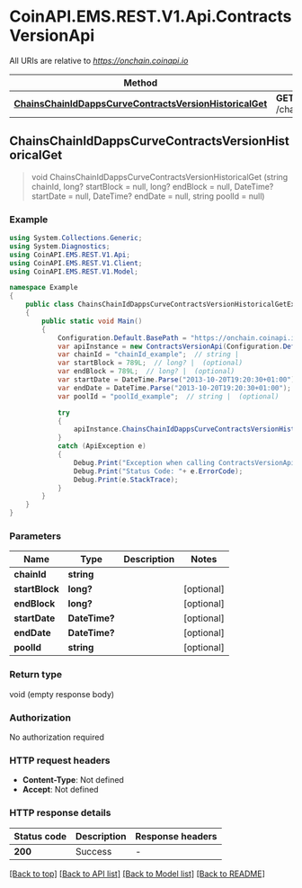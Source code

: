 # CoinAPI.EMS.REST.V1.Api.ContractsVersionApi

All URIs are relative to *https://onchain.coinapi.io*

Method | HTTP request | Description
------------- | ------------- | -------------
[**ChainsChainIdDappsCurveContractsVersionHistoricalGet**](ContractsVersionApi.md#chainschainiddappscurvecontractsversionhistoricalget) | **GET** /chains/{chain_id}/dapps/curve/contractsVersion/historical | 



## ChainsChainIdDappsCurveContractsVersionHistoricalGet

> void ChainsChainIdDappsCurveContractsVersionHistoricalGet (string chainId, long? startBlock = null, long? endBlock = null, DateTime? startDate = null, DateTime? endDate = null, string poolId = null)



### Example

```csharp
using System.Collections.Generic;
using System.Diagnostics;
using CoinAPI.EMS.REST.V1.Api;
using CoinAPI.EMS.REST.V1.Client;
using CoinAPI.EMS.REST.V1.Model;

namespace Example
{
    public class ChainsChainIdDappsCurveContractsVersionHistoricalGetExample
    {
        public static void Main()
        {
            Configuration.Default.BasePath = "https://onchain.coinapi.io";
            var apiInstance = new ContractsVersionApi(Configuration.Default);
            var chainId = "chainId_example";  // string | 
            var startBlock = 789L;  // long? |  (optional) 
            var endBlock = 789L;  // long? |  (optional) 
            var startDate = DateTime.Parse("2013-10-20T19:20:30+01:00");  // DateTime? |  (optional) 
            var endDate = DateTime.Parse("2013-10-20T19:20:30+01:00");  // DateTime? |  (optional) 
            var poolId = "poolId_example";  // string |  (optional) 

            try
            {
                apiInstance.ChainsChainIdDappsCurveContractsVersionHistoricalGet(chainId, startBlock, endBlock, startDate, endDate, poolId);
            }
            catch (ApiException e)
            {
                Debug.Print("Exception when calling ContractsVersionApi.ChainsChainIdDappsCurveContractsVersionHistoricalGet: " + e.Message );
                Debug.Print("Status Code: "+ e.ErrorCode);
                Debug.Print(e.StackTrace);
            }
        }
    }
}
```

### Parameters


Name | Type | Description  | Notes
------------- | ------------- | ------------- | -------------
 **chainId** | **string**|  | 
 **startBlock** | **long?**|  | [optional] 
 **endBlock** | **long?**|  | [optional] 
 **startDate** | **DateTime?**|  | [optional] 
 **endDate** | **DateTime?**|  | [optional] 
 **poolId** | **string**|  | [optional] 

### Return type

void (empty response body)

### Authorization

No authorization required

### HTTP request headers

- **Content-Type**: Not defined
- **Accept**: Not defined


### HTTP response details
| Status code | Description | Response headers |
|-------------|-------------|------------------|
| **200** | Success |  -  |

[[Back to top]](#)
[[Back to API list]](../README.md#documentation-for-api-endpoints)
[[Back to Model list]](../README.md#documentation-for-models)
[[Back to README]](../README.md)


